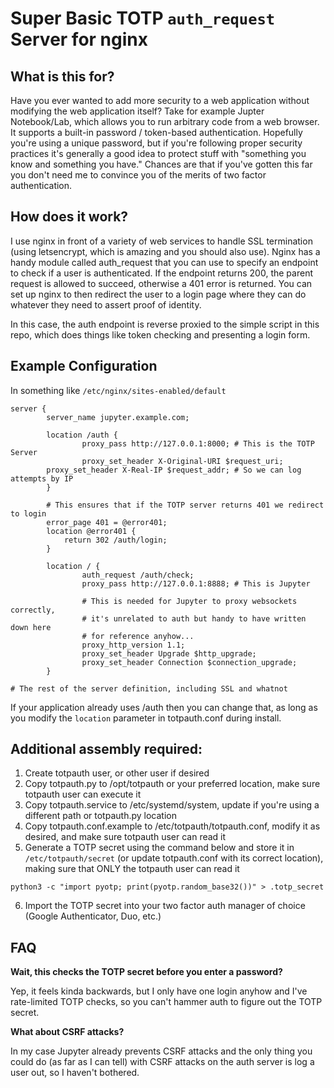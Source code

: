 # Super Basic TOTP `auth_request` Server for nginx

## What is this for?

Have you ever wanted to add more security to a web application without modifying the web application itself? Take for example Jupter Notebook/Lab, which allows you to run arbitrary code from a web browser. It supports a built-in password / token-based authentication. Hopefully you're using a unique password, but if you're following proper security practices it's generally a good idea to protect stuff with "something you know and something you have." Chances are that if you've gotten this far you don't need me to convince you of the merits of two factor authentication.

## How does it work?

I use nginx in front of a variety of web services to handle SSL termination (using letsencrypt, which is amazing and you should also use). Nginx has a handy module called auth_request that you can use to specify an endpoint to check if a user is authenticated. If the endpoint returns 200, the parent request is allowed to succeed, otherwise a 401 error is returned. You can set up nginx to then redirect the user to a login page where they can do whatever they need to assert proof of identity.

In this case, the auth endpoint is reverse proxied to the simple script in this repo, which does things like token checking and presenting a login form.

## Example Configuration

In something like `/etc/nginx/sites-enabled/default`

```
server {
        server_name jupyter.example.com;

        location /auth {
                proxy_pass http://127.0.0.1:8000; # This is the TOTP Server
                proxy_set_header X-Original-URI $request_uri;
		proxy_set_header X-Real-IP $request_addr; # So we can log attempts by IP
        }

        # This ensures that if the TOTP server returns 401 we redirect to login
        error_page 401 = @error401;
        location @error401 {
            return 302 /auth/login;
        }

        location / {
                auth_request /auth/check;
                proxy_pass http://127.0.0.1:8888; # This is Jupyter

                # This is needed for Jupyter to proxy websockets correctly, 
                # it's unrelated to auth but handy to have written down here 
                # for reference anyhow...
                proxy_http_version 1.1;
                proxy_set_header Upgrade $http_upgrade;
                proxy_set_header Connection $connection_upgrade;
        }

# The rest of the server definition, including SSL and whatnot
```
If your application already uses /auth then you can change that, as long as you modify the `location` parameter in totpauth.conf during install.

## Additional assembly required:

1. Create totpauth user, or other user if desired
2. Copy totpauth.py to /opt/totpauth or your preferred location, make sure totpauth user can execute it
3. Copy totpauth.service to /etc/systemd/system, update if you're using a different path or totpauth.py location
4. Copy totpauth.conf.example to /etc/totpauth/totpauth.conf, modify it as desired, and make sure totpauth user can read it
5. Generate a TOTP secret using the command below and store it in `/etc/totpauth/secret` (or update totpauth.conf with its correct location), making sure that ONLY the totpauth user can read it
```
python3 -c "import pyotp; print(pyotp.random_base32())" > .totp_secret
```
6. Import the TOTP secret into your two factor auth manager of choice (Google Authenticator, Duo, etc.)

## FAQ

**Wait, this checks the TOTP secret before you enter a password?**

Yep, it feels kinda backwards, but I only have one login anyhow and I've rate-limited TOTP checks, so you can't hammer auth to figure out the TOTP secret.

**What about CSRF attacks?**

In my case Jupyter already prevents CSRF attacks and the only thing you could do (as far as I can tell) with CSRF attacks on the auth server is log a user out, so I haven't bothered.
